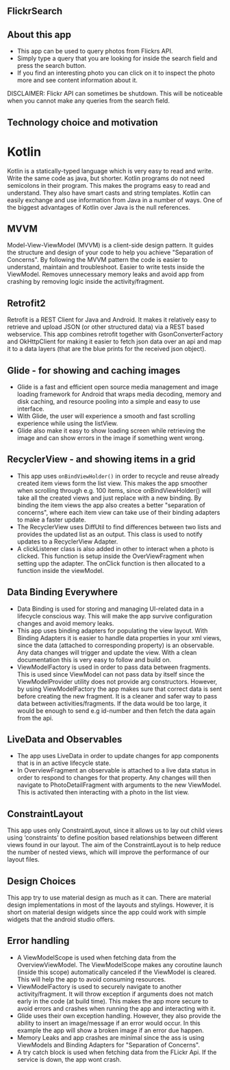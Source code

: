 ## FlickrSearch ##

## About this app
* This app can be used to query photos from Flickrs API.
* Simply type a query that you are looking for inside the search field and press the search button.
* If you find an interesting photo you can click on it to inspect the photo more and see content information about it.

DISCLAIMER: Flickr API can sometimes be shutdown. This will be noticeable when you cannot make any queries from the search field.

## Technology choice and motivation ##

# Kotlin
Kotlin is a statically-typed language which is very easy to read and write. Write the same code as java, but shorter. Kotlin programs do not need semicolons in their program. This makes the programs easy to read and understand. They also have smart casts and string templates. Kotlin can easily exchange and use information from Java in a number of ways. One of the biggest advantages of Kotlin over Java is the null references.

## MVVM
Model-View-ViewModel (MVVM) is a client-side design pattern. It guides the structure and design of your code to help you achieve "Separation of Concerns". By following the MVVM pattern the code is easier to understand, maintain and troubleshoot. Easier to write tests inside the ViewModel. Removes unnecessary memory leaks and avoid app from crashing by removing logic inside the activity/fragment. 

## Retrofit2
Retrofit is a REST Client for Java and Android. It makes it relatively easy to retrieve and upload JSON (or other structured data) via a REST based webservice. This app combines retrofit together with GsonConverterFactory and OkHttpClient for making it easier to fetch json data over an api and map it to a data layers (that are the blue prints for the received json object).

## Glide - for showing and caching images
* Glide is a fast and efficient open source media management and image loading framework for Android that wraps media decoding, memory and disk caching, and resource pooling into a simple and easy to use interface.
* With Glide, the user will experience a smooth and fast scrolling experience while using the listView. 
* Glide also make it easy to show loading screen while retrieving the image and can show errors in the image if something went wrong.

## RecyclerView - and showing items in a grid
* This app uses ``onBindViewHolder()`` in order to recycle and reuse already created item views form the list view. This makes the app smoother when scrolling through e.g. 100 items, since onBindViewHolder() will take all the created views and just replace with a new binding. By binding the item views the app also creates a better "separation of concerns", where each item view can take use of their binding adapters to make a faster update.
* The RecyclerView uses DiffUtil to find differences between two lists and provides the updated list as an output. This class is used to notify updates to a RecyclerView Adapter.
* A clickListener class is also added in other to interact when a photo is clicked. This function is setup inside the OverViewFragment when setting upp the adapter. The onClick function is then allocated to a function inside the viewModel.

## Data Binding Everywhere
* Data Binding is used for storing and managing UI-related data in a lifecycle conscious way. This will make the app survive configuration changes and avoid memory leaks.
* This app uses binding adapters for populating the view layout. With Binding Adapters it is easier to handle data properties in your xml views, since the data (attached to corresponding property) is an observable. Any data changes will trigger and update the view. With a clean documentation this is very easy to follow and build on.
* ViewModelFactory is used in order to pass data between fragments. This is used since ViewModel can not pass data by itself since the ViewModelProvider utility does not provide arg constructors. However, by using ViewModelFactory the app makes sure that correct data is sent before creating the new fragment. It is a cleaner and safer way to pass data between activities/fragments. If the data would be too large, it would be enough to send e.g id-number and then fetch the data again from the api.

## LiveData and Observables
* The app uses LiveData in order to update changes for app components that is in an active lifecycle state.
* In OverviewFragment an observable is attached to a live data status in order to respond to changes for that property. Any changes will then navigate to PhotoDetailFragment with arguments to the new ViewModel. This is activated then interacting with a photo in the list  view.

## ConstraintLayout
This app uses only ConstraintLayout, since it allows us to lay out child views using ‘constraints’ to define position based relationships between different views found in our layout. The aim of the ConstraintLayout is to help reduce the number of nested views, which will improve the performance of our layout files.

## Design Choices
This app try to use material design as much as it can. There are material design implementations in most of the layouts and stylings. However, it is short on material design widgets since the app could work with simple widgets that the android studio offers.

## Error handling
* A ViewModelScope is used when fetching data from the OverviewViewModel. The ViewModelScope makes any coroutine launch (inside this scope) automatically canceled if the ViewModel is cleared. This will help the app to avoid consuming resources.
* ViewModelFactory is used to securely navigate to another activity/fragment. It will throw exception if arguments does not match early in the code (at build time). This makes the app more secure to avoid errors and crashes when running the app and interacting with it.
* Glide uses their own exception handling. However, they also provide the ability to insert an image/message if an error would occur. In this example the app will show a broken image if an error due happen.
* Memory Leaks and app crashes are minimal since the ass is using ViewModels and Binding Adapters for "Separation of Concerns".
* A try catch block is used when fetching data from the FLickr Api. If the service is down, the app wont crash.
